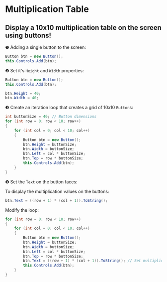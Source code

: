 # Multiplication Table 

## Display a 10x10 multiplication table on the screen using buttons!

❶ Adding a single button to the screen:

``` csharp
Button btn = new Button();
this.Controls.Add(btn);
```

❷ Set it's `Height` and `Width` properties:

```csharp
Button btn = new Button();
this.Controls.Add(btn);

btn.Height = 40;
btn.Width = 40;
```



❸ Create an iteration loop that creates a grid of 10x10 `Button`s:

```csharp
int buttonSize = 40; // Button dimensions
for (int row = 0; row < 10; row++)
{
    for (int col = 0; col < 10; col++)
    {
        Button btn = new Button();
        btn.Height = buttonSize;
        btn.Width = buttonSize;
        btn.Left = col * buttonSize;
        btn.Top = row * buttonSize;
        this.Controls.Add(btn);
    }
}
```



❹ Set the `Text` on the button faces:

 To display the multiplication values on the buttons:

```cs
btn.Text = ((row + 1) * (col + 1)).ToString();
```



Modify the loop:

```csharp
for (int row = 0; row < 10; row++)
{
    for (int col = 0; col < 10; col++)
    {
        Button btn = new Button();
        btn.Height = buttonSize;
        btn.Width = buttonSize;
        btn.Left = col * buttonSize;
        btn.Top = row * buttonSize;
        btn.Text = ((row + 1) * (col + 1)).ToString(); // Set multiplication value
        this.Controls.Add(btn);
    }
}
```

